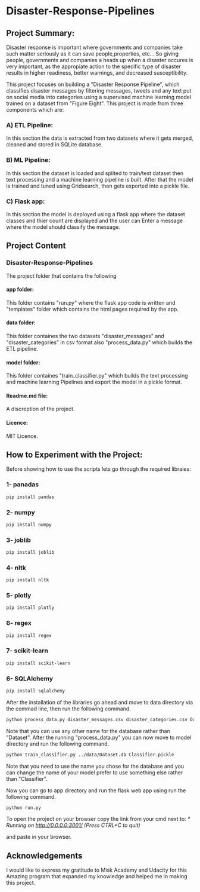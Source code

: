 # Disaster-Response-Pipelines

## Project Summary:
Disaster response is important where governments and companies take such matter seriously as it can save people,properties, etc...
So giving people, governments and companies a heads up when a disaster occures is very important, as the appropiate action to the 
specific type of disaster results in higher readiness, better warnings, and decreased susceptibility.

This project focuses on building a "Disaster Response Pipeline", which classifies disaster messages by filtering messages, tweets and any text
put on social media into categories using a supervised machine learning model trained on a dataset from "Figure Eight".
This project is made from three components which are:
### A) ETL Pipeline:
In this section the data is extracted from two datasets where it gets merged, cleaned and stored in SQLite database.
### B) ML Pipeline:
In this section the dataset is loaded and splited to train/test dataset then text processing and a machine learning 
pipeline is built.
After that the model is trained and tuned using Gridsearch, then gets exported into a pickle file.
### C) Flask app:
In this section the model is deployed using a flask app where the dataset classes and thier count are displayed and 
the user can Enter a message where the model should classify the message.

## Project Content
### Disaster-Response-Pipelines
The project folder that contains the following
#### app folder:
This folder contains "run.py" where the flask app code is written and "templates" folder which contains the html pages
required by the app.
#### data folder:
This folder containes the two datasets "disaster_messages" and "disaster_categories" in csv format also "process_data.py"
which builds the ETL pipeline.
#### model folder:
This folder containes "train_classifier.py" which builds the text processing and machine learning Pipelines and export
the model in a pickle format.
#### Readme.md file:
A discreption of the project.
#### Licence:
MIT Licence.

## How to Experiment with the Project:
Before showing how to use the scripts lets go through the required libraies:
### 1- panadas
```bash
pip install pandas
```
### 2- numpy
```bash
pip install numpy
```
### 3- joblib
```bash
pip install joblib
```
### 4- nltk
```bash
pip install nltk
```
### 5- plotly
```bash
pip install plotly
```
### 6- regex
```bash
pip install regex
```
### 7- scikit-learn
```bash
pip install scikit-learn
```
### 6- SQLAlchemy
```bash
pip install sqlalchemy
```
 After the installation of the libraries go ahead and move to data directory via the commad line, then run the following 
 command.

```bash
python process_data.py disaster_messages.csv disaster_categories.csv Dataset.db
```
Note that you can use any other name for the database rather than "Dataset".
After the running "process_data.py" you can now move to model directory and run the following command.
```bash
python train_classifier.py ../data/Dataset.db Classifier.pickle
```
Note that you need to use the name you chose for the database and you can change the name of your model
prefer to use something else rather than "Classifier".

Now you can go to app directory and run the flask web app using run the following command.
```bash
python run.py
```
To open the project on your browser copy the link from your cmd next to:
 _* Running on http://0.0.0.0:3001/ (Press CTRL+C to quit)_
 
 and paste in your browser.
 
 ## Acknowledgements 

I would like to express my gratitude to Misk Academy and Udacity for this Amazing program
that expanded my knowledge and helped me in making this project.
